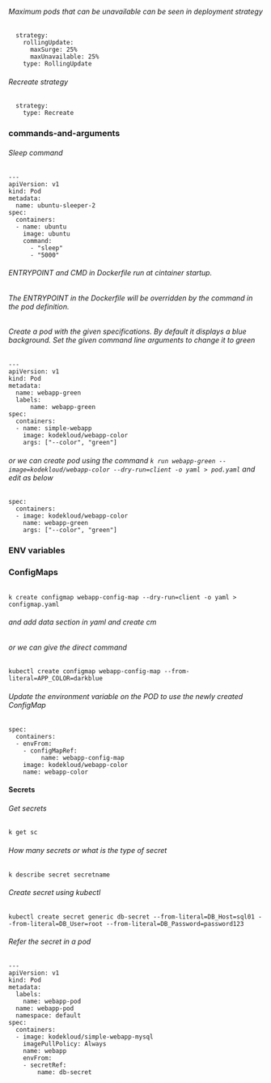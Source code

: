 
###### Maximum pods that can be unavailable can be seen in deployment strategy 
```
  strategy:
    rollingUpdate:
      maxSurge: 25%
      maxUnavailable: 25%
    type: RollingUpdate
```

###### Recreate strategy
```
  strategy:
    type: Recreate
```

### commands-and-arguments
###### Sleep command
```
---
apiVersion: v1 
kind: Pod 
metadata:
  name: ubuntu-sleeper-2 
spec:
  containers:
  - name: ubuntu
    image: ubuntu
    command:
      - "sleep"
      - "5000"
```

######  ENTRYPOINT and CMD in Dockerfile run at cintainer startup.
###### The ENTRYPOINT in the Dockerfile will be overridden by the command in the pod definition.

###### Create a pod with the given specifications. By default it displays a blue background. Set the given command line arguments to change it to green
```
---
apiVersion: v1 
kind: Pod 
metadata:
  name: webapp-green
  labels:
      name: webapp-green 
spec:
  containers:
  - name: simple-webapp
    image: kodekloud/webapp-color
    args: ["--color", "green"]
```

###### or we can create pod using the command ```k run webapp-green --image=kodekloud/webapp-color --dry-run=client -o yaml > pod.yaml``` and edit as below
```
spec:
  containers:
  - image: kodekloud/webapp-color
    name: webapp-green
    args: ["--color", "green"]
```

### ENV variables

### ConfigMaps
######
```
k create configmap webapp-config-map --dry-run=client -o yaml >  configmap.yaml
```
###### and add data section in yaml and create cm

###### or we can give the direct command
```
kubectl create configmap webapp-config-map --from-literal=APP_COLOR=darkblue
```

###### Update the environment variable on the POD to use the newly created ConfigMap
```
spec:
  containers:
  - envFrom:
    - configMapRef:
         name: webapp-config-map
    image: kodekloud/webapp-color
    name: webapp-color
```

#### Secrets
###### Get secrets
```
k get sc
```
###### How many secrets or what is the type of secret 
```
k describe secret secretname 
```
###### Create secret using kubectl 
```
kubectl create secret generic db-secret --from-literal=DB_Host=sql01 --from-literal=DB_User=root --from-literal=DB_Password=password123
```

###### Refer the secret in a pod
```
---
apiVersion: v1 
kind: Pod 
metadata:
  labels:
    name: webapp-pod
  name: webapp-pod
  namespace: default 
spec:
  containers:
  - image: kodekloud/simple-webapp-mysql
    imagePullPolicy: Always
    name: webapp
    envFrom:
    - secretRef:
        name: db-secret
```
